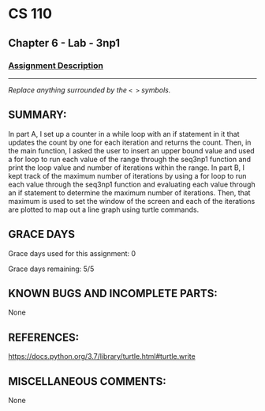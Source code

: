# CS 110
## Chapter 6 - Lab - 3np1

### [Assignment Description](https://docs.google.com/document/d/1k8qs8vIsvlLiU3KX9Uql6LjVPWp0CBAjo_oArBhH2k4/edit?usp=sharing)

***

_Replace anything surrounded by the `< >` symbols._

## SUMMARY:
 In part A, I set up a counter in a while loop with an if statement in it that updates the count by one for each iteration and returns the count. Then, in the main function, I asked the user to insert an upper bound value and used a for loop to run each value of the range through the seq3np1 function and print the loop value and number of iterations within the range. In part B, I kept track of the maximum number of iterations by using a for loop to run each value through the seq3np1 function and evaluating each value through an if statement to determine the maximum number of iterations. Then, that maximum is used to set the window of the screen and each of the iterations are plotted to map out a line graph using turtle commands.

## GRACE DAYS
Grace days used for this assignment: 0

Grace days remaining: 5/5

## KNOWN BUGS AND INCOMPLETE PARTS:
 None

## REFERENCES:
 https://docs.python.org/3.7/library/turtle.html#turtle.write

## MISCELLANEOUS COMMENTS:
 None
